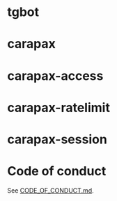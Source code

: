 # tgbot



# carapax



# carapax-access



# carapax-ratelimit



# carapax-session



# Code of conduct

See [CODE_OF_CONDUCT.md](CODE_OF_CONDUCT.md).
